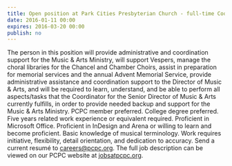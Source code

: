 ```yaml
---
title: Open position at Park Cities Presbyterian Church - full-time Coordinator for Music &amp; Arts Ministry
date: 2016-01-11 00:00
expires: 2016-03-20 00:00
publish: no
---
```


The person in this position will provide administrative and coordination support for the Music & Arts Ministry, will support Vespers, manage the choral libraries for the Chancel and Chamber Choirs, assist in preparation for memorial services and the annual Advent Memorial Service, provide administrative assistance and coordination support to the Director of Music & Arts, and will be required to learn, understand, and be able to perform all aspects/tasks that the Coordinator for the Senior Director of Music & Arts currently fulfills, in order to provide needed backup and support for the Music & Arts Ministry. PCPC member preferred. College degree preferred. Five years related work experience or equivalent required. Proficient in Microsoft Office. Proficient in InDesign and Arena or willing to learn and become proficient. Basic knowledge of musical terminology. Work requires initiative, flexibility, detail orientation, and dedication to accuracy.  Send a current resum&#233; to <careers@pcpc.org>. The full job description can be viewed on our PCPC website at [jobsatpcpc.org](http://jobsatpcpc.org).
